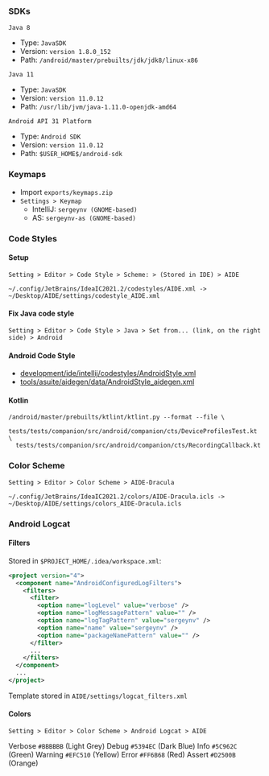 ### SDKs

`Java 8`
- Type: `JavaSDK`
- Version: `version 1.8.0_152`
- Path: `/android/master/prebuilts/jdk/jdk8/linux-x86`

`Java 11`
- Type: `JavaSDK`
- Version: `version 11.0.12`
- Path: `/usr/lib/jvm/java-1.11.0-openjdk-amd64`

`Android API 31 Platform`
- Type: `Android SDK`
- Version: `version 11.0.12`
- Path: `$USER_HOME$/android-sdk`



### Keymaps
- Import `exports/keymaps.zip`
- `Settings > Keymap`
  - IntelliJ: `sergeynv (GNOME-based)`
  - AS: `sergeynv-as (GNOME-based)`



### Code Styles

#### Setup
`Setting > Editor > Code Style > Scheme: > (Stored in IDE) > AIDE`

```
~/.config/JetBrains/IdeaIC2021.2/codestyles/AIDE.xml -> ~/Desktop/AIDE/settings/codestyle_AIDE.xml
```

#### Fix Java code style
`Setting > Editor > Code Style > Java > Set from... (link, on the right side) > Android`

#### Android Code Style
- [development/ide/intellij/codestyles/AndroidStyle.xml](https://source.corp.google.com/android/development/ide/intellij/codestyles/AndroidStyle.xml)
- [tools/asuite/aidegen/data/AndroidStyle_aidegen.xml](https://source.corp.google.com/android/tools/asuite/aidegen/data/AndroidStyle_aidegen.xml)

#### Kotlin
```
/android/master/prebuilts/ktlint/ktlint.py --format --file \
  tests/tests/companion/src/android/companion/cts/DeviceProfilesTest.kt \ 
  tests/tests/companion/src/android/companion/cts/RecordingCallback.kt
```



### Color Scheme
`Setting > Editor > Color Scheme > AIDE-Dracula`

```
~/.config/JetBrains/IdeaIC2021.2/colors/AIDE-Dracula.icls -> ~/Desktop/AIDE/settings/colors_AIDE-Dracula.icls
```



### Android Logcat

#### Filters
Stored in `$PROJECT_HOME/.idea/workspace.xml`:
```xml
<project version="4">
  <component name="AndroidConfiguredLogFilters">
    <filters>
      <filter>
        <option name="logLevel" value="verbose" />
        <option name="logMessagePattern" value="" />
        <option name="logTagPattern" value="sergeynv" />
        <option name="name" value="sergeynv" />
        <option name="packageNamePattern" value="" />
      </filter>
      ...
    </filters>
  </component>
  ...
</project>  
```
Template stored in `AIDE/settings/logcat_filters.xml`

#### Colors
`Setting > Editor > Color Scheme > Android Logcat > AIDE`

Verbose		`#BBBBBB` (Light Grey)
Debug		  `#5394EC` (Dark Blue)
Info 		  `#5C962C` (Green)
Warning		`#EFC510` (Yellow)
Error		  `#FF6B68` (Red)
Assert		`#D2500B` (Orange)
